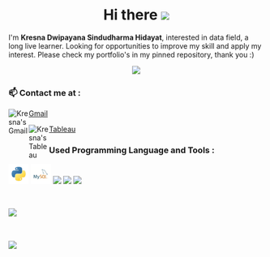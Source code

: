 <!--
**Kresnadwipsh/Kresnadwipsh** is a ✨ _special_ ✨ repository because its `README.md` (this file) appears on your GitHub profile.
--->

<h1 align="center">Hi there <img src="https://media.giphy.com/media/hvRJCLFzcasrR4ia7z/giphy.gif" width="25px"> </h1> 

I'm **Kresna Dwipayana Sindudharma Hidayat**, interested in data field, a long live learner. Looking for opportunities to improve my skill and apply my interest. Please check my portfolio's in my pinned repository, thank you :)


<p align="center"> <img src="https://komarev.com/ghpvc/?username=Kresnadwipsh&color=brightgreen&style=plastic" /> </p>

### 📫 Contact me at :


<img align="left" alt="Kresna's Gmail" width="40px" src="https://download.logo.wine/logo/Gmail/Gmail-Logo.wine.png"/> <a href="mailto:kresnadwipsh@gmail.com">Gmail</a>

<img align="left" alt="Kresna's Tableau" width="40px" src="https://i.pinimg.com/originals/86/35/88/863588a71e465cc3aa5d822c0feafea9.png"/> <a href="https://public.tableau.com/app/profile/kresnadwipsh">Tableau</a>
 
### Used Programming Language and Tools :

<code><img height="40" src="https://raw.githubusercontent.com/github/explore/80688e429a7d4ef2fca1e82350fe8e3517d3494d/topics/python/python.png"></code>
<code><img height="40" src="https://raw.githubusercontent.com/github/explore/80688e429a7d4ef2fca1e82350fe8e3517d3494d/topics/mysql/mysql.png"></code>
<code><img height="40" src="https://static.bmdstatic.com/pk/product/medium/5e62277998ccb.jpg"></code>
<code><img height="40" src="https://upload.wikimedia.org/wikipedia/commons/thumb/3/38/Jupyter_logo.svg/1200px-Jupyter_logo.svg.png"></code>
<code><img height="40" src="https://ih1.redbubble.net/image.1470587088.2816/st,small,507x507-pad,600x600,f8f8f8.jpg"></code>

<br>

![](https://github-readme-stats.vercel.app/api?username=Kresnadwipsh&show_icons=true&locale=en)

<br>

![](https://github-readme-stats.vercel.app/api/top-langs/?username=Kresnadwipsh)
